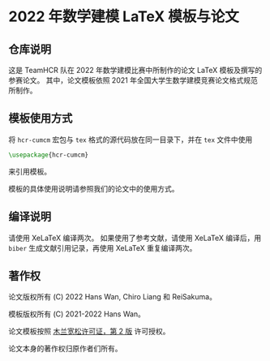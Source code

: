 # 2022 年数学建模 LaTeX 模板与论文

## 仓库说明

这是 TeamHCR 队在 2022 年数学建模比赛中所制作的论文 LaTeX 模板及撰写的参赛论文。
其中，论文模板依照 2021 年全国大学生数学建模竞赛论文格式规范所制作。

## 模板使用方式

将 `hcr-cumcm` 宏包与 `tex` 格式的源代码放在同一目录下，并在 `tex` 文件中使用

```tex
\usepackage{hcr-cumcm}
```

来引用模板。

模板的具体使用说明请参照我们的论文中的使用方式。

## 编译说明

请使用 XeLaTeX 编译两次。
如果使用了参考文献，请使用 XeLaTeX 编译后，用 `biber` 生成文献引用记录，再使用 XeLaTeX 重复编译两次。

## 著作权

论文版权所有 (C) 2022 Hans Wan, Chiro Liang 和 ReiSakuma。

模板版权所有 (C) 2021-2022 Hans Wan。

论文模板按照 [木兰宽松许可证，第 2 版](http://license.coscl.org.cn/MulanPSL2/) 许可授权。

论文本身的著作权归原作者们所有。